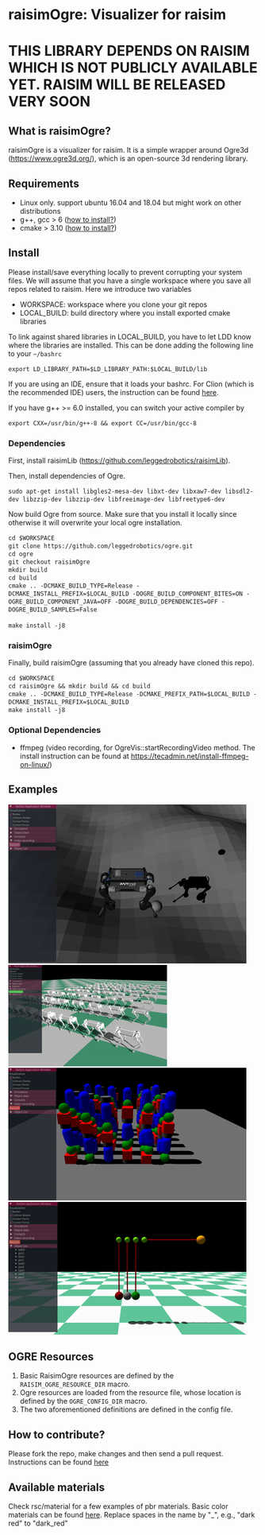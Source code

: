# raisimOgre: Visualizer for raisim

# THIS LIBRARY DEPENDS ON RAISIM WHICH IS NOT PUBLICLY AVAILABLE YET. RAISIM WILL BE RELEASED VERY SOON #

## What is raisimOgre?
raisimOgre is a visualizer for raisim. It is a simple wrapper around Ogre3d (https://www.ogre3d.org/), which is an open-source 3d rendering library.

## Requirements
- Linux only. support ubuntu 16.04 and 18.04 but might work on other distributions
- g++, gcc > 6 ([how to install?](https://github.com/jhwangbo/raisimHelp/tree/master#how-to-install-latest-version-of-g))
- cmake > 3.10 ([how to install?](https://github.com/jhwangbo/raisimHelp/tree/master#how-to-install-cmake))

## Install
Please install/save everything locally to prevent corrupting your system files. We will assume that you have a single workspace where you save all repos related to raisim. Here we introduce two variables

- WORKSPACE: workspace where you clone your git repos
- LOCAL_BUILD: build directory where you install exported cmake libraries

To link against shared libraries in LOCAL_BUILD, you have to let LDD know where the libraries are installed. This can be done adding the following line to your ```~/bashrc```

```commandline
export LD_LIBRARY_PATH=$LD_LIBRARY_PATH:$LOCAL_BUILD/lib
```

If you are using an IDE, ensure that it loads your bashrc. For Clion (which is the recommended IDE) users, the instruction can be found [here](https://github.com/jhwangbo/raisimHelp/blob/master/README.md#use-variables-defined-in-your-bashrc-in-clion).

If you have g++ >= 6.0 installed, you can switch your active compiler by
```commandline
export CXX=/usr/bin/g++-8 && export CC=/usr/bin/gcc-8
```

### Dependencies
First, install raisimLib (https://github.com/leggedrobotics/raisimLib).

Then, install dependencies of Ogre.
```commandline
sudo apt-get install libgles2-mesa-dev libxt-dev libxaw7-dev libsdl2-dev libzzip-dev libzzip-dev libfreeimage-dev libfreetype6-dev
```

Now build Ogre from source. Make sure that you install it locally since otherwise it will overwrite your local ogre installation.
```commandline
cd $WORKSPACE
git clone https://github.com/leggedrobotics/ogre.git
cd ogre
git checkout raisimOgre
mkdir build
cd build
cmake .. -DCMAKE_BUILD_TYPE=Release -DCMAKE_INSTALL_PREFIX=$LOCAL_BUILD -DOGRE_BUILD_COMPONENT_BITES=ON -OGRE_BUILD_COMPONENT_JAVA=OFF -DOGRE_BUILD_DEPENDENCIES=OFF -DOGRE_BUILD_SAMPLES=False

make install -j8
```

### raisimOgre
Finally, build raisimOgre (assuming that you already have cloned this repo).
```commandline
cd $WORKSPACE
cd raisimOgre && mkdir build && cd build
cmake .. -DCMAKE_BUILD_TYPE=Release -DCMAKE_PREFIX_PATH=$LOCAL_BUILD -DCMAKE_INSTALL_PREFIX=$LOCAL_BUILD
make install -j8
```

### Optional Dependencies
- ffmpeg (video recording, for OgreVis::startRecordingVideo method. The install instruction can be found at https://tecadmin.net/install-ffmpeg-on-linux/)

## Examples
![1](img/heightmap.gif "heightmap")
![1](img/laikago.gif "laikago")
![alt-text-2](img/primitives.gif "primitives")
![alt-text-1](img/newton.gif "newton")

## OGRE Resources
1. Basic RaisimOgre resources are defined by the `RAISIM_OGRE_RESOURCE_DIR` macro.
2. Ogre resources are loaded from the resource file, whose location is defined by the `OGRE_CONFIG_DIR` macro.
3. The two aforementioned definitions are defined in the config file.

## How to contribute?
Please fork the repo, make changes and then send a pull request. Instructions can be found [here](https://help.github.com/en/articles/creating-a-pull-request-from-a-fork)

## Available materials
Check rsc/material for a few examples of pbr materials. 
Basic color materials can be found [here](https://www.rapidtables.com/web/color/RGB_Color.html). Replace spaces in the name by "_", e.g., "dark red" to "dark_red"
